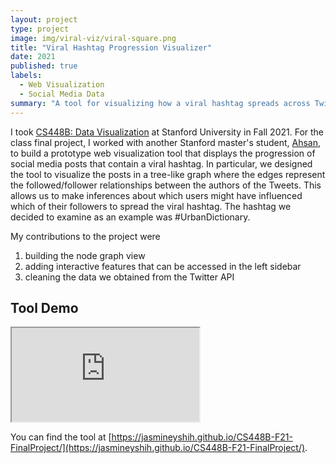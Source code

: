 ```yaml
---
layout: project
type: project
image: img/viral-viz/viral-square.png
title: "Viral Hashtag Progression Visualizer"
date: 2021
published: true
labels:
  - Web Visualization
  - Social Media Data
summary: "A tool for visualizing how a viral hashtag spreads across Twitter users"
---
```


I took [CS448B: Data Visualization](https://magrawala.github.io/cs448b-fa21/) at Stanford University in Fall 2021.  For the class final project, I worked with another Stanford master's student, [Ahsan](http://raisulahsan.com/), to build a prototype web visualization tool that displays the progression of social media posts that contain a viral hashtag. In particular, we designed the tool to visualize the posts in a tree-like graph where the edges represent the followed/follower relationships between the authors of the Tweets. This allows us to make inferences about which users might have influenced which of their followers to spread the viral hashtag. The hashtag we decided to examine as an example was #UrbanDictionary.

My contributions to the project were
1. building the node graph view
2. adding interactive features that can be accessed in the left sidebar
3. cleaning the data we obtained from the Twitter API

## Tool Demo
<div class="ratio ratio-4x3 my-4">
  <iframe src="https://www.youtube.com/embed/bwX0uoRmBXs" 
          title="Viral Hashtag Progression Visualizer" 
          allowfullscreen>
  </iframe>
</div>

You can find the tool at [https://jasmineyshih.github.io/CS448B-F21-FinalProject/](https://jasmineyshih.github.io/CS448B-F21-FinalProject/).